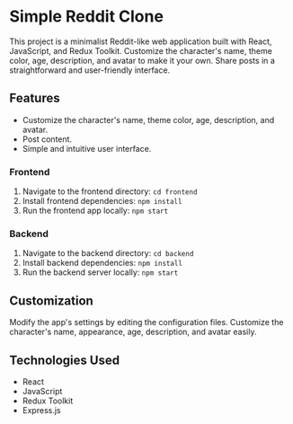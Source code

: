 # Simple Reddit Clone

This project is a minimalist Reddit-like web application built with React, JavaScript, and Redux Toolkit. Customize the character's name, theme color, age, description, and avatar to make it your own. Share posts in a straightforward and user-friendly interface.

## Features

- Customize the character's name, theme color, age, description, and avatar.
- Post content.
- Simple and intuitive user interface.

### Frontend

1. Navigate to the frontend directory: `cd frontend`
2. Install frontend dependencies: `npm install`
3. Run the frontend app locally: `npm start`

### Backend

1. Navigate to the backend directory: `cd backend`
2. Install backend dependencies: `npm install`
3. Run the backend server locally: `npm start`

## Customization

Modify the app's settings by editing the configuration files. Customize the character's name, appearance, age, description, and avatar easily.

## Technologies Used

- React
- JavaScript
- Redux Toolkit
- Express.js
